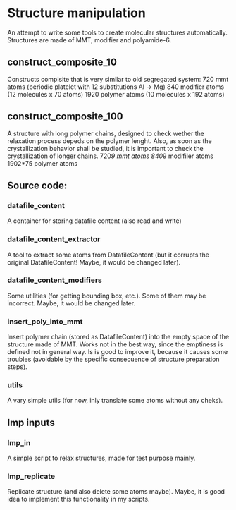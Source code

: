 # Structure manipulation

An attempt to write some tools to create molecular structures automatically.
Structures are made of MMT, modifier and polyamide-6.


## construct_composite_10

Constructs compisite that is very similar to old segregated system:
    720 mmt atoms (periodic platelet with 12 substitutions Al -> Mg)
    840 modifier atoms (12 molecules x 70 atoms)
    1920 polymer atoms (10 molecules x 192 atoms)


## construct_composite_100

A structure with long polymer chains, designed to check wether the relaxation 
process depeds on the polymer lenght. Also, as soon as the crystallization 
behavior shall be studied, it is important to check the crystallization of 
longer chains.
    720*9 mmt atoms
    840*9 modifiler atoms
    1902*75 polymer atoms


## Source code:

### datafile_content

A container for storing datafile content (also read and write)


### datafile_content_extractor

A tool to extract some atoms from DatafileContent (but it corrupts the original
DatafileContent! Maybe, it would be changed later).


### datafile_content_modifiers

Some utilities (for getting bounding box, etc.). Some of them may be incorrect.
Maybe, it would be changed later.


### insert_poly_into_mmt

Insert polymer chain (stored as DatafileContent) into the empty space of the 
structure made of MMT. Works not in the best way, since the emptiness is 
defined not in general way. Is is good to improve it, because it causes some 
troubles (avoidable by the specific consecuence of structure preparation steps).


### utils

A vary simple utils (for now, inly translate some atoms without any cheks).



## lmp inputs

### lmp_in

A simple script to relax structures, made for test purpose mainly.


### lmp_replicate

Replicate structure (and also delete some atoms maybe). Maybe, it is good idea
to implement this functionality in my scripts.
